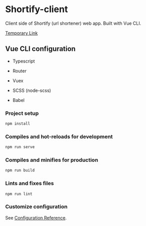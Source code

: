 # Shortify-client

Client side of Shortify (url shortener) web app. Built with Vue CLI.

[Temporary Link](http://192.168.1.109:8080/)

## Vue CLI configuration

* Typescript

* Router

* Vuex

* SCSS (node-scss)

* Babel

### Project setup

```bash
npm install
```

### Compiles and hot-reloads for development

```bash
npm run serve
```

### Compiles and minifies for production

```bash
npm run build
```

### Lints and fixes files

```bash
npm run lint
```

### Customize configuration

See [Configuration Reference](https://cli.vuejs.org/config/).
